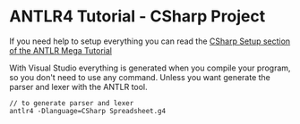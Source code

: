 # ANTLR4 Tutorial - CSharp Project

If you need help to setup everything you can read the [CSharp Setup section of the ANTLR Mega Tutorial](https://tomassetti.me/antlr-mega-tutorial/#csharp-setup)

With Visual Studio everything is generated when you compile your program, so you don't need to use any command. Unless you want generate the parser and lexer with the ANTLR tool.

```
// to generate parser and lexer
antlr4 -Dlanguage=CSharp Spreadsheet.g4 
```
